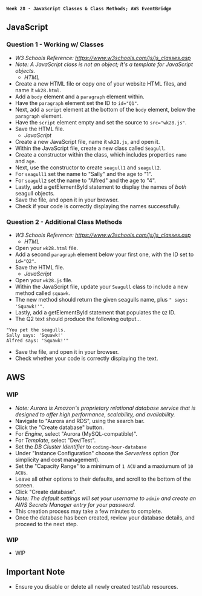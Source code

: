 **`Week 28 - JavaScript Classes & Class Methods; AWS EventBridge`**

## JavaScript

### Question 1 - Working w/ Classes
- *W3 Schools Reference: https://www.w3schools.com/js/js_classes.asp*
- *Note: A JavaScript class is not an object; It's a template for JavaScript objects.*
  - *HTML*
- Create a new HTML file or copy one of your website HTML files, and name it `wk28.html`.
- Add a `body` element and a `paragraph` element within.
- Have the `paragraph` element set the ID to `id="Q1"`.
- Next, add a `script` element at the bottom of the `body` element, below the `paragraph` element.
- Have the `script` element empty and set the source to `src="wk28.js"`.
- Save the HTML file.
  - *JavaScript*
- Create a new JavaScript file, name it `wk28.js`, and open it.
- Within the JavaScript file, create a new class called `Seagull`.
- Create a constructor within the class, which includes properties `name` and `age`.
- Next, use the constructor to create `seagull1` and `seagull2`.
- For `seagull1` set the name to "Sally" and the age to "1".
- For `seagull2` set the name to "Alfred" and the age to "4".
- Lastly, add a getElementById statement to display the names of *both* seagull objects.
- Save the file, and open it in your browser.
- Check if your code is correctly displaying the names successfully.

### Question 2 - Additional Class Methods
- *W3 Schools Reference: https://www.w3schools.com/js/js_classes.asp*
  - *HTML*
- Open your `wk28.html` file.
- Add a second `paragraph` element below your first one, with the ID set to `id="Q2"`.
- Save the HTML file.
  - *JavaScript*
- Open your `wk28.js` file.
- Within the JavaScript file, update your `Seagull` class to include a new method called `squawk`.
- The new method should return the given seagulls name, plus `" says: 'Squawk!'"`.
- Lastly, add a getElementById statement that populates the `Q2` ID.
- The Q2 text should  produce the following output...
```
"You pet the seagulls.
Sally says: 'Squawk!'
Alfred says: 'Squawk!'"
```
- Save the file, and open it in your browser.
- Check whether your code is correctly displaying the text.

## AWS

### WIP
- *Note: Aurora is Amazon's proprietary relational database service that is designed to offer high performance, scalability, and availability.*
- Navigate to "Aurora and RDS", using the search bar.
- Click the "Create database" button.
- For *Engine*, select "Aurora (MySQL-compatible)".
- For *Template*, select "Dev/Test".
- Set the *DB Cluster Identifier* to `coding-hour-database`
- Under "Instance Configuration" choose the *Serverless* option (for simplicity and cost management).
- Set the "Capacity Range" to a minimum of `1 ACU` and a maxiumum of `10 ACUs`.
- Leave all other options to their defaults, and scroll to the bottom of the screen.
- Click "Create database".
- *Note: The default settings will set your username to `admin` and create an AWS Secrets Manager entry for your password.*
- This creation process may take a few minutes to complete.
- Once the database has been created, review your database details, and proceed to the next step.

### WIP
- WIP

## Important Note
- Ensure you disable or delete all newly created test/lab resources.
